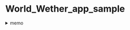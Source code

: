 # World_Wether_app_sample

<details><summary>memo</summary><div>


自分で作ったタグの頭文字は大文字にすること。
大文字で始めると、普通のHTMLタグではなく、カスタムタグ（Reactコンポーネント）であることをReactに伝えられる。

Reactの中で、class属性は、className=とかく。
    <h1 className="test">こんにちは</h1>
    .test {
        letter-spacing: 30px;
        color: red;
    }


input：入力フォーム、button: ボタン

データの送り先を作る必要がある
入力されたデータを一時的に保管する場所が「state」
useStateは書く場所が決まっている
    const [city, setCity] = useState<string>("")
    cityが保管場所、setCityがデータの操作用の仕組み（関数？）
    ""は初期データがブランクだということ
    <string>は型の指定

    https://api.weatherapi.com/v1/current.json?key=f2628f941c07493fb6f162944242806&q=London&aqi=no

onChange={e => props.setCity(e.target.value)}
    e: イベントパラメータ（eveやeventでも可。動きは同じ）
    inputに関する情報がたくさん詰まっている
    e.target.value で、入力されている値にアクセスできる
    setCityに渡すと、cityに格納される

return内では、{}で挟むと、javascriptのコードを使える。{city}

fetch: APIへ送る
.then（繋げてかける）：そして、その後でと
res => res.json()   jsonに変換

formのデータをresultsに送るには、Appを経由しておくる
Reactコンポーネントタグに、 testSetCity={setCity} とすることで、props.testSetCityでアクセスできる
(慣習的に、同じ名前を使う)


ロジカルオペレーター
    「&&」の左が存在している場合にのみ、「&&」右の処理が実行される
    例：2 < 4 && <p>正しいですか？</p>

テンプレートリテラル
    文字列の中にJavaScriptのコードを入れる
    文字列全体はバッククオート、${}$でコードを入れる

onclickをonSubmitに変えて、formの中に書く。

App.tsxのgetWeatherの引数eの型、
React.FormEvent<HTMLFormElement>
は、Reactが用意しているFrom（イベント）に関する特別な型



</div></details>